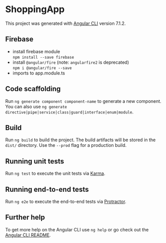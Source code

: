 # ShoppingApp

This project was generated with [Angular CLI](https://github.com/angular/angular-cli) version 7.1.2.

## Firebase 

* install firebase module  
`npm install --save firebase`
* install `@angular/fire` (note: `angularfire2` is deprecated)  
`npm i @angular/fire --save`  
* imports to app.module.ts 


## Code scaffolding

Run `ng generate component component-name` to generate a new component. You can also use `ng generate directive|pipe|service|class|guard|interface|enum|module`.

## Build

Run `ng build` to build the project. The build artifacts will be stored in the `dist/` directory. Use the `--prod` flag for a production build.

## Running unit tests

Run `ng test` to execute the unit tests via [Karma](https://karma-runner.github.io).

## Running end-to-end tests

Run `ng e2e` to execute the end-to-end tests via [Protractor](http://www.protractortest.org/).

## Further help

To get more help on the Angular CLI use `ng help` or go check out the [Angular CLI README](https://github.com/angular/angular-cli/blob/master/README.md).
